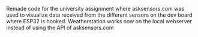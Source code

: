 Remade code for the university assignment where asksensors.com was used to visualize data received from the different
sensors on the dev board where ESP32 is hooked.
Weatherstation works now on the local webserver instead of using the API of asksensors.com

